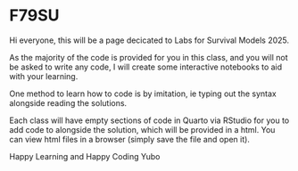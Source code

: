 # F79SU

Hi everyone, this will be a page decicated to Labs for Survival Models 2025. 

As the majority of the code is provided for you in this class, and you will not be asked to write any code, I will create some interactive notebooks to aid with your learning.

One method to learn how to code is by imitation, ie typing out the syntax alongside reading the solutions.

Each class will have empty sections of code in Quarto via RStudio for you to add code to alongside the solution, which will be provided in a html. You can view html files in a browser (simply save the file and open it). 

Happy Learning and Happy Coding
Yubo 
